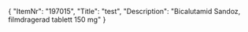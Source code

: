 {
  "ItemNr": "197015",
  "Title": "test",
  "Description": "Bicalutamid Sandoz, filmdragerad tablett 150 mg"
}